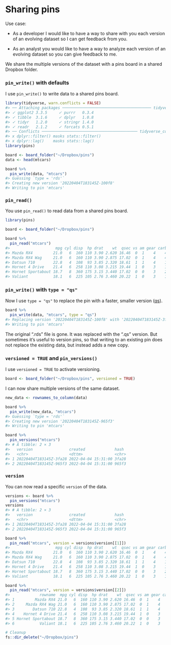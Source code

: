 
# Sharing pins

Use case:

-   As a developer I would like to have a way to share with you each
    version of an evolving dataset so I can get feedback from you.

-   As an analyst you would like to have a way to analyze each version
    of an evolving dataset so you can give feedback to me.

We share the multiple versions of the dataset with a pins board in a
shared Dropbox folder.

### `pin_write()` with defaults

I use `pin_write()` to write data to a shared pins board.

``` r
library(tidyverse, warn.conflicts = FALSE)
#> ── Attaching packages ─────────────────────────────────────── tidyverse 1.3.1 ──
#> ✓ ggplot2 3.3.5     ✓ purrr   0.3.4
#> ✓ tibble  3.1.6     ✓ dplyr   1.0.8
#> ✓ tidyr   1.2.0     ✓ stringr 1.4.0
#> ✓ readr   2.1.2     ✓ forcats 0.5.1
#> ── Conflicts ────────────────────────────────────────── tidyverse_conflicts() ──
#> x dplyr::filter() masks stats::filter()
#> x dplyr::lag()    masks stats::lag()
library(pins)

board <- board_folder("~/Dropbox/pins")
data <- head(mtcars)

board %>% 
  pin_write(data, "mtcars")
#> Guessing `type = 'rds'`
#> Creating new version '20220404T183145Z-100f8'
#> Writing to pin 'mtcars'
```

### `pin_read()`

You use `pin_read()` to read data from a shared pins board.

``` r
library(pins)

board <- board_folder("~/Dropbox/pins")

board %>% 
  pin_read("mtcars")
#>                    mpg cyl disp  hp drat    wt  qsec vs am gear carb
#> Mazda RX4         21.0   6  160 110 3.90 2.620 16.46  0  1    4    4
#> Mazda RX4 Wag     21.0   6  160 110 3.90 2.875 17.02  0  1    4    4
#> Datsun 710        22.8   4  108  93 3.85 2.320 18.61  1  1    4    1
#> Hornet 4 Drive    21.4   6  258 110 3.08 3.215 19.44  1  0    3    1
#> Hornet Sportabout 18.7   8  360 175 3.15 3.440 17.02  0  0    3    2
#> Valiant           18.1   6  225 105 2.76 3.460 20.22  1  0    3    1
```

### `pin_write()` with `type = "qs"`

Now I use `type = "qs"` to replace the pin with a faster, smaller
version ([qs](https://CRAN.R-project.org/package=qs)).

``` r
board %>% 
  pin_write(data, "mtcars", type = "qs")
#> Replacing version '20220404T183145Z-100f8' with '20220404T183145Z-3fa28'
#> Writing to pin 'mtcars'
```

The original “.rds” file is gone. It was replaced with the “.qs”
version. But sometimes it’s useful to version pins, so that writing to
an existing pin does not replace the existing data, but instead adds a
new copy.

### `versioned = TRUE` and `pin_versions()`

I use `versioned = TRUE` to activate versioning.

``` r
board <- board_folder("~/Dropbox/pins", versioned = TRUE)
```

I can now share multiple versions of the same dataset.

``` r
new_data <- rownames_to_column(data)

board %>% 
  pin_write(new_data, "mtcars")
#> Guessing `type = 'rds'`
#> Creating new version '20220404T183145Z-965f3'
#> Writing to pin 'mtcars'

board %>% 
  pin_versions("mtcars")
#> # A tibble: 2 × 3
#>   version                created             hash 
#>   <chr>                  <dttm>              <chr>
#> 1 20220404T183145Z-3fa28 2022-04-04 15:31:00 3fa28
#> 2 20220404T183145Z-965f3 2022-04-04 15:31:00 965f3
```

### `version`

You can now read a specific `version` of the data.

``` r
versions <- board %>% 
  pin_versions("mtcars")
versions
#> # A tibble: 2 × 3
#>   version                created             hash 
#>   <chr>                  <dttm>              <chr>
#> 1 20220404T183145Z-3fa28 2022-04-04 15:31:00 3fa28
#> 2 20220404T183145Z-965f3 2022-04-04 15:31:00 965f3

board %>%
  pin_read("mtcars", version = versions$version[[1]])
#>                    mpg cyl disp  hp drat    wt  qsec vs am gear carb
#> Mazda RX4         21.0   6  160 110 3.90 2.620 16.46  0  1    4    4
#> Mazda RX4 Wag     21.0   6  160 110 3.90 2.875 17.02  0  1    4    4
#> Datsun 710        22.8   4  108  93 3.85 2.320 18.61  1  1    4    1
#> Hornet 4 Drive    21.4   6  258 110 3.08 3.215 19.44  1  0    3    1
#> Hornet Sportabout 18.7   8  360 175 3.15 3.440 17.02  0  0    3    2
#> Valiant           18.1   6  225 105 2.76 3.460 20.22  1  0    3    1

board %>%
  pin_read("mtcars", version = versions$version[[2]])
#>             rowname  mpg cyl disp  hp drat    wt  qsec vs am gear carb
#> 1         Mazda RX4 21.0   6  160 110 3.90 2.620 16.46  0  1    4    4
#> 2     Mazda RX4 Wag 21.0   6  160 110 3.90 2.875 17.02  0  1    4    4
#> 3        Datsun 710 22.8   4  108  93 3.85 2.320 18.61  1  1    4    1
#> 4    Hornet 4 Drive 21.4   6  258 110 3.08 3.215 19.44  1  0    3    1
#> 5 Hornet Sportabout 18.7   8  360 175 3.15 3.440 17.02  0  0    3    2
#> 6           Valiant 18.1   6  225 105 2.76 3.460 20.22  1  0    3    1
```

``` r
# Cleanup
fs::dir_delete("~/Dropbox/pins")
```
